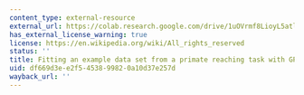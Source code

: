 ```yaml
---
content_type: external-resource
external_url: https://colab.research.google.com/drive/1uOVrmf8LioyL5atl1R8BqsF_5G2p4Hue?usp=sharing
has_external_license_warning: true
license: https://en.wikipedia.org/wiki/All_rights_reserved
status: ''
title: Fitting an example data set from a primate reaching task with GPFA
uid: df669d3e-e2f5-4538-9982-0a10d37e257d
wayback_url: ''
---
```

